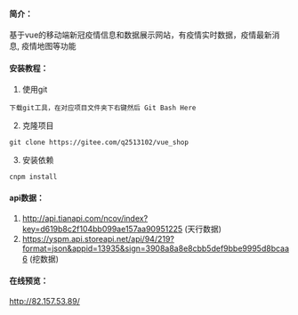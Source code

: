 #### **简介**：

基于vue的移动端新冠疫情信息和数据展示网站，有疫情实时数据，疫情最新消息, 疫情地图等功能

#### 安装教程：

1.  使用git

```
下载git工具，在对应项目文件夹下右键然后 Git Bash Here
```

2.  克隆项目

```
git clone https://gitee.com/q2513102/vue_shop
```

3.  安装依赖

```
cnpm install
```

#### api数据：

1. http://api.tianapi.com/ncov/index?key=d619b8c2f104bb099ae157aa90951225 (天行数据)
2. https://yspm.api.storeapi.net/api/94/219?format=json&appid=13935&sign=3908a8a8e8cbb5def9bbe9995d8bcaa6 (挖数据)

#### 在线预览：

http://82.157.53.89/
